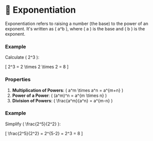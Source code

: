 # 🚀 Exponentiation

Exponentiation refers to raising a number (the base) to the power of an exponent. It's written as \( a^b \), where \( a \) is the base and \( b \) is the exponent.

### Example

Calculate \( 2^3 \):

\[
2^3 = 2 \times 2 \times 2 = 8
\]

### Properties

1. **Multiplication of Powers**: \( a^m \times a^n = a^{m+n} \)
2. **Power of a Power**: \( (a^m)^n = a^{m \times n} \)
3. **Division of Powers**: \( \frac{a^m}{a^n} = a^{m-n} \)

### Example

Simplify \( \frac{2^5}{2^2} \):

\[
\frac{2^5}{2^2} = 2^{5-2} = 2^3 = 8
\]
